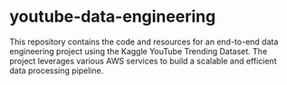 # youtube-data-engineering
This repository contains the code and resources for an end-to-end data engineering project using the Kaggle YouTube Trending Dataset. The project leverages various AWS services to build a scalable and efficient data processing pipeline.
